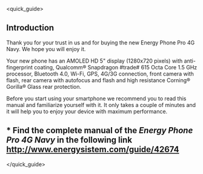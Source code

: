 <quick_guide>
## Introduction

Thank you for your trust in us and for buying the new Energy Phone Pro 4G Navy. We hope you will enjoy it.

Your new phone has an AMOLED HD 5" display (1280x720 pixels) with anti-fingerprint coating, Qualcomm® Snapdragon #trade# 615 Octa Core  1.5 GHz processor, Bluetooth 4.0, Wi-Fi, GPS, 4G/3G connection, front camera with flash, rear camera with autofocus and flash and high resistance Corning® Gorilla® Glass rear protection.

Before you start using your smartphone we recommend you to read this manual and familiarize yourself with it.  It only takes a couple of minutes and it will help you to enjoy your device with maximum performance.

## <unique> * Find the complete manual of the *Energy Phone Pro 4G Navy* in the following link  http://www.energysistem.com/guide/42674 </unique>
</quick_guide>
